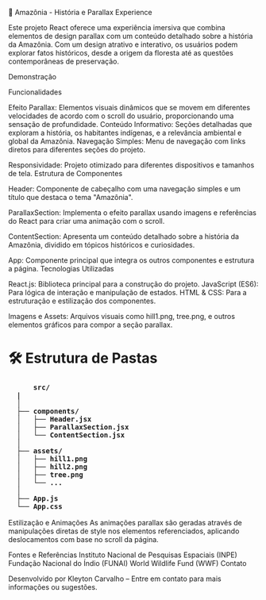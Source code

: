📘 Amazônia - História e Parallax Experience
  
Este projeto React oferece uma experiência imersiva que combina elementos de design parallax com um conteúdo detalhado sobre a história da Amazônia. Com um design atrativo e interativo, os usuários podem explorar fatos históricos, desde a origem da floresta até as questões contemporâneas de preservação.

Demonstração

Funcionalidades

Efeito Parallax: Elementos visuais dinâmicos que se movem em diferentes velocidades de acordo com o scroll do usuário, proporcionando uma sensação de profundidade.
Conteúdo Informativo: Seções detalhadas que exploram a história, os habitantes indígenas, e a relevância ambiental e global da Amazônia.
Navegação Simples: Menu de navegação com links diretos para diferentes seções do projeto.

Responsividade: Projeto otimizado para diferentes dispositivos e tamanhos de tela.
Estrutura de Componentes

Header: Componente de cabeçalho com uma navegação simples e um título que destaca o tema "Amazônia".

ParallaxSection: Implementa o efeito parallax usando imagens e referências do React para criar uma animação com o scroll.

ContentSection: Apresenta um conteúdo detalhado sobre a história da Amazônia, dividido em tópicos históricos e curiosidades.

App: Componente principal que integra os outros componentes e estrutura a página.
Tecnologias Utilizadas

React.js: Biblioteca principal para a construção do projeto.
JavaScript (ES6): Para lógica de interação e manipulação de estados.
HTML & CSS: Para a estruturação e estilização dos componentes.

Imagens e Assets: Arquivos visuais como hill1.png, tree.png, e outros elementos gráficos para compor a seção parallax.
<h1>
  🛠️ Estrutura de Pastas
</h1>

<div>
  <h3>
    


    
      
    
          src/
      |   
      │
      ├── components/
      │   ├── Header.jsx
      │   ├── ParallaxSection.jsx
      │   └── ContentSection.jsx
      │
      ├── assets/
      │   ├── hill1.png
      │   ├── hill2.png
      │   ├── tree.png
      │   └── ...
      │
      ├── App.js
      └── App.css
  </h3>
</div>

Estilização e Animações
As animações parallax são geradas através de manipulações diretas de style nos elementos referenciados, aplicando deslocamentos com base no scroll da página.

Fontes e Referências
Instituto Nacional de Pesquisas Espaciais (INPE)
Fundação Nacional do Índio (FUNAI)
World Wildlife Fund (WWF)
Contato

Desenvolvido por Kleyton Carvalho – Entre em contato para mais informações ou sugestões.
